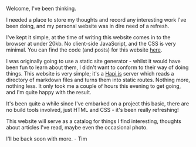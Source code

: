 Welcome, I've been thinking.

I needed a place to store my thoughts and record any interesting work I've been doing, and my personal website was in dire need of a refresh.

I've kept it simple, at the time of writing this website comes in to the browser at under 20kb. No client-side JavaScript, and the CSS is very minimal. You can find the code (and posts) for this website [here](https://github.com/timnovis/novis).

I was originally going to use a static site generator - whilst it would have been fun to learn about them, I didn't want to conform to their way of doing things. This website is very simple; it's a [Hapi.js](https://hapijs.com/) server which reads a directory of markdown files and turns them into static routes. Nothing more, nothing less. It only took me a couple of hours this evening to get going, and I'm quite happy with the result.

It's been quite a while since I've embarked on a project this basic, there are no build tools involved, just HTML and CSS - it's been really refreshing!

This website will serve as a catalog for things I find interesting, thoughts about articles I've read, maybe even the occasional photo.

I'll be back soon with more. - Tim